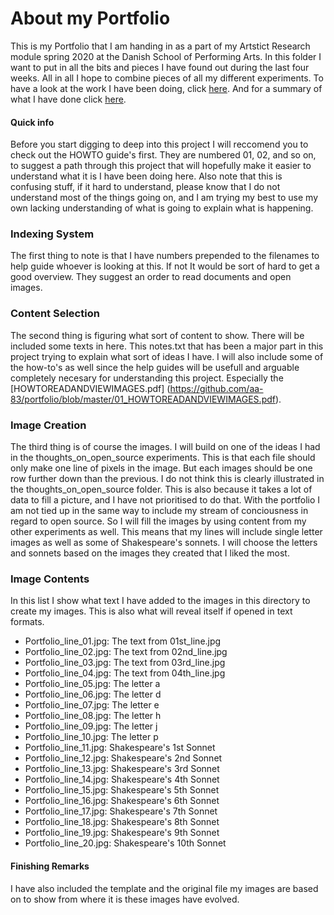 # About my Portfolio
This is my Portfolio that I am handing in as a part of my Artstict Research
module spring 2020 at the Danish School of Performing Arts. In this folder I
want to put in all the bits and pieces I have found out during the last four
weeks. All in all I hope to combine pieces of all my different experiments. To
have a look at the work I have been doing, click
[here](https://github.com/aa-83/artistic_research). And for a summary of what I
have done click
[here](https://github.com/aa-83/artistic_research/tree/master/01_texts/01_pdf/milestone.pdf).

#### Quick info
Before you start digging to deep into this project I will reccomend you to check
out the HOWTO guide's first. They are numbered 01, 02, and so on, to suggest a
path through this project that will hopefully make it easier to understand what
it is I have been doing here. Also note that this is confusing stuff, if it hard
to understand, please know that I do not understand most of the things going on,
and I am trying my best to use my own lacking understanding of what is going to
explain what is happening.

### Indexing System
The first thing to note is that I have numbers prepended to the filenames to
help guide whoever is looking at this. If not It would
be sort of hard to get a good overview. They suggest an order to read documents
and open images.

### Content Selection
The second thing is figuring what sort of content to show. There will be
included some texts in here. This notes.txt that has been a major part in this
project trying to explain what sort of ideas I have. I will also include some of
the how-to's as well since the help guides will be usefull and arguable
completely necesary for understanding this project. Especially the [HOWTOREADANDVIEWIMAGES.pdf]
(https://github.com/aa-83/portfolio/blob/master/01_HOWTOREADANDVIEWIMAGES.pdf).

### Image Creation
The third thing is of course the images. I will build on one of the ideas I had
in the thoughts_on_open_source experiments. This is that each file should only
make one line of pixels in the image. But each images should be one row further
down than the previous. I do not think this is clearly illustrated in the
thoughts_on_open_source folder. This is also because it takes a lot of data to
fill a picture, and I have not prioritised to do that. With the portfolio I am
not tied up in the same way to include my stream of conciousness in regard to
open source. So I will fill the images by using content from my other
experiments as well. This means that my lines will include single letter images
as well as some of Shakespeare's sonnets. I will choose the letters and sonnets
based on the images they created that I liked the most.

### Image Contents
In this list I show what text I have added to the images in this directory to 
create my images. This is also what will reveal itself if opened in text formats.

- Portfolio_line_01.jpg: The text from 01st_line.jpg
- Portfolio_line_02.jpg: The text from 02nd_line.jpg
- Portfolio_line_03.jpg: The text from 03rd_line.jpg
- Portfolio_line_04.jpg: The text from 04th_line.jpg
- Portfolio_line_05.jpg: The letter a
- Portfolio_line_06.jpg: The letter d
- Portfolio_line_07.jpg: The letter e
- Portfolio_line_08.jpg: The letter h
- Portfolio_line_09.jpg: The letter j
- Portfolio_line_10.jpg: The letter p
- Portfolio_line_11.jpg: Shakespeare's 1st Sonnet
- Portfolio_line_12.jpg: Shakespeare's 2nd Sonnet
- Portfolio_line_13.jpg: Shakespeare's 3rd Sonnet
- Portfolio_line_14.jpg: Shakespeare's 4th Sonnet
- Portfolio_line_15.jpg: Shakespeare's 5th Sonnet
- Portfolio_line_16.jpg: Shakespeare's 6th Sonnet
- Portfolio_line_17.jpg: Shakespeare's 7th Sonnet
- Portfolio_line_18.jpg: Shakespeare's 8th Sonnet
- Portfolio_line_19.jpg: Shakespeare's 9th Sonnet
- Portfolio_line_20.jpg: Shakespeare's 10th Sonnet

#### Finishing Remarks
I have also included the template and the original file my images are based on to show 
from where it is these images have evolved.
